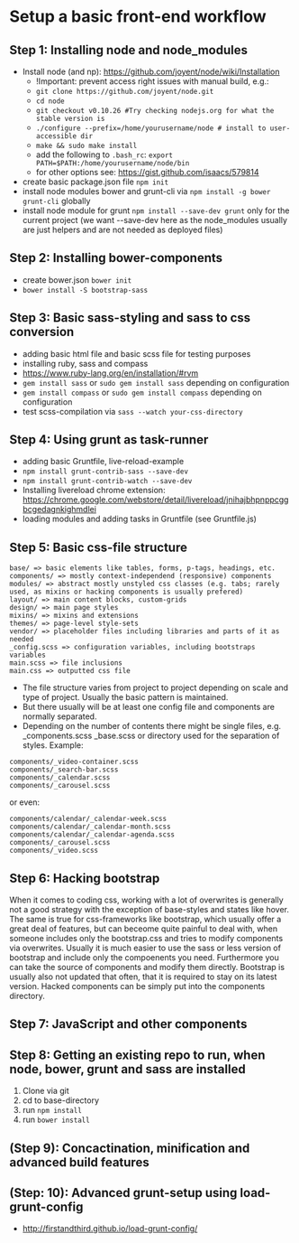 # Setup a basic front-end workflow

## Step 1: Installing node and node_modules
* Install node (and np): https://github.com/joyent/node/wiki/Installation
	* !Important: prevent access right issues with manual build, e.g.:
  * ```git clone https://github.com/joyent/node.git```
  * ```cd node```
  * ```git checkout v0.10.26 #Try checking nodejs.org for what the stable version is```
  * ```./configure --prefix=/home/yourusername/node # install to user-accessible dir```
  * ```make && sudo make install```
  *  add the following to ```.bash_rc```: ```export PATH=$PATH:/home/yourusername/node/bin```
	* for other options see: https://gist.github.com/isaacs/579814
* create basic package.json file ```npm init```
* install node modules bower and grunt-cli via ```npm install -g bower grunt-cli``` globally 
* install node module for grunt ```npm install --save-dev grunt``` only for the current project (we want --save-dev here as the node_modules usually are just helpers and are not needed as deployed files)

## Step 2: Installing bower-components
* create bower.json ```bower init```
* ```bower install -S bootstrap-sass```

## Step 3: Basic sass-styling and sass to css conversion
* adding basic html file and basic scss file for testing purposes
* installing ruby, sass and compass
 * https://www.ruby-lang.org/en/installation/#rvm
 * ```gem install sass``` or ```sudo gem install sass``` depending on configuration
 * ```gem install compass``` or ```sudo gem install compass``` depending on configuration
*  test scss-compilation via ```sass --watch your-css-directory```

## Step 4: Using grunt as task-runner
* adding basic Gruntfile, live-reload-example
 * ```npm install grunt-contrib-sass --save-dev```
 * ```npm install grunt-contrib-watch --save-dev```
 * Installing livereload chrome extension: https://chrome.google.com/webstore/detail/livereload/jnihajbhpnppcggbcgedagnkighmdlei
 * loading modules and adding tasks in Gruntfile (see Gruntfile.js)

## Step 5: Basic css-file structure
```
base/ => basic elements like tables, forms, p-tags, headings, etc.
components/ => mostly context-independend (responsive) components
modules/ => abstract mostly unstyled css classes (e.g. tabs; rarely used, as mixins or hacking components is usually prefered)
layout/ => main content blocks, custom-grids
design/ => main page styles
mixins/ => mixins and extensions
themes/ => page-level style-sets
vendor/ => placeholder files including libraries and parts of it as needed
_config.scss => configuration variables, including bootstraps variables
main.scss => file inclusions
main.css => outputted css file
```
* The file structure varies from project to project depending on scale and type of project. Usually the basic pattern is maintained. 
* But there usually will be at least one config file and components are normally separated.
* Depending on the number of contents there might be single files, e.g. _components.scss _base.scss or directory used for the separation of styles. Example:

```
components/_video-container.scss 
components/_search-bar.scss 
components/_calendar.scss 
components/_carousel.scss 
```

or even:
```
components/calendar/_calendar-week.scss 
components/calendar/_calendar-month.scss 
components/calendar/_calendar-agenda.scss 
components/_carousel.scss
components/_video.scss 
```

## Step 6: Hacking bootstrap
When it comes to coding css, working with a lot of overwrites is generally not a good strategy with the exception of base-styles and states like hover. The same is true for css-frameworks like bootstrap, which usually offer a great deal of features, but can beceome quite painful to deal with, when someone includes only the bootstrap.css and tries to modify components via overwrites. 
Usually it is much easier to use the sass or less version of bootstrap and include only the compoenents you need. Furthermore you can take the source of components and modify them directly. Bootstrap is usually also not updated that often, that it is required to stay on its latest version. 
Hacked components can be simply put into the components directory.

## Step 7: JavaScript and other components

## Step 8: Getting an existing repo to run, when node, bower, grunt and sass are installed
1. Clone via git
2. cd to base-directory
3. run ```npm install```
4. run ```bower install```

## (Step 9): Concactination, minification and advanced build features

## (Step: 10): Advanced grunt-setup using load-grunt-config
* http://firstandthird.github.io/load-grunt-config/
